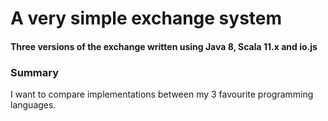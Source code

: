# A very simple exchange system
#### Three versions of the exchange written using Java 8, Scala 11.x and io.js

### Summary

I want to compare implementations between my 3 favourite programming languages.

<more to come once I have finished>
